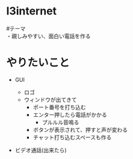 # I3internet

#テーマ  
・親しみやすい、面白い電話を作る  
  
# やりたいこと  
 - GUI  
   - ロゴ  
   - ウィンドウが出てきて  
      - ポート番号を打ち込む  
     - エンター押したら電話がかかる  
        - プルルル音鳴る  
     - ボタンが表示されて、押すと声が変わる  
     - チャット打ち込むスペースも作る  

 - ビデオ通話(出来たら)  

